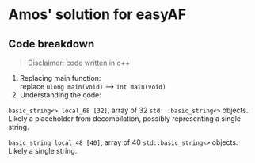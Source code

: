 # Amos' solution for easyAF

## Code breakdown  

> Disclaimer: code written in c++  

1. Replacing main function:  
replace `ulong main(void)` --> `int main(void)`  
2. Understanding the code:  

`basic_string<> local_68 [32]`, array of 32 `std: :basic_string<>` objects.  
Likely a placeholder from decompilation, possibly representing a single string.  

`basic_string local_48 [40]`, array of 40 `std::basic_string<>` objects.  
Likely a single string.  

